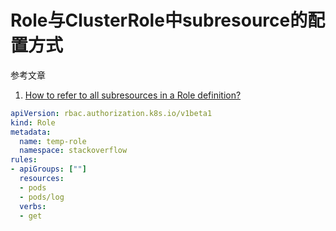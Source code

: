 # Role与ClusterRole中subresource的配置方式

参考文章

1. [How to refer to all subresources in a Role definition?](https://stackoverflow.com/questions/57872201/how-to-refer-to-all-subresources-in-a-role-definition)

```yaml
apiVersion: rbac.authorization.k8s.io/v1beta1
kind: Role
metadata:
  name: temp-role
  namespace: stackoverflow
rules:
- apiGroups: [""]
  resources:
  - pods
  - pods/log
  verbs:
  - get
```
